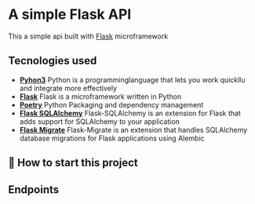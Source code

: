 # A simple Flask API

This a simple api built with [Flask](https://flask.palletsprojects.com/en/2.2.x/) microframework

## Tecnologies used
* **[Pyhon3](https://www.python.org/downloads/)** Python is a programminglanguage that lets you work quickllu and integrate more effectively
* **[Flask](flask.pocoo.org/)** Flask is a microframework written in Python
* **[Poetry](https://python-poetry.org/)** Python Packaging and dependency management
* **[Flask SQLAlchemy](https://flask-sqlalchemy.palletsprojects.com/e)** Flask-SQLAlchemy is an extension for Flask that adds support for SQLAlchemy to your application
* **[Flask Migrate](https://flask-migrate.readthedocs.io/en/latest/)** Flask-Migrate is an extension that handles SQLAlchemy database migrations for Flask applications using Alembic


## 🌱 How to start this project

## Endpoints

